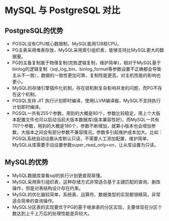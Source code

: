 # MySQL 与 PostgreSQL 对比
## PostgreSQL的优势
* PGSQL没有CPU核心数限制，MySQL能用128核CPU。
* PG主表采用堆表存放，MySQL采用索引组织表，能够支持比MySQL更大的数据量。
* PG的主备复制属于物理复制(完胜逻辑复制，维护简单)，相对于MySQL基于binlog的逻辑复制（sql_log_bin、binlog_format等参数设置不正确都会导致主从不一致），数据的一致性更加可靠，复制性能更高，对主机性能的影响也更小。
* MySQL的存储引擎插件化机制，存在锁机制复杂影响并发的问题，而PG不存在这个机制。
* PGSQL支持 JIT 执行计划即时编译，使用LLVM编译器，MySQL不支持执行计划即时编译。
* PGSQL一共有255个参数，用到的大概是80个，参数比较稳定，用上个大版本配置文件也可以启动当前大版本数据库(版本兼容性好)，而MySQL一共有707个参数，用到的大概是180个，参数不断增加，就算小版本也会增加参数，大版本之间会有部分参数不兼容情况。参数多引起维护成本加大。比如：PGSQL系统自动设置从库默认只读，不需要人工添加配置，维护简单，MySQL从库需要手动设置参数super_read_only=on，让从库设置为只读。
## MySQL的优势
* MySQL数据库查看sql的执行计划更直观易懂。
* MySQL采用索引组织表，这种存储方式非常适合基于主键匹配的查询、删改操作，但是对表结构设计存在约束。
* MySQL的优化器较简单，系统表、运算符、数据类型的实现都很精简，非常适合简单的查询操作。
* MySQL分区表的实现要优于PG的基于继承表的分区实现，主要体现在分区个数达到上千上万后的处理性能差异较大。